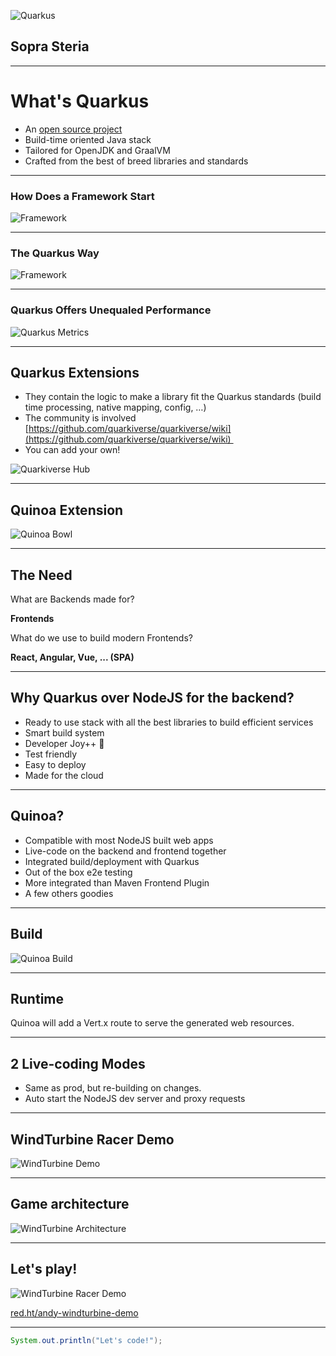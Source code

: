 ![Quarkus](assets/worldtour.png)
## Sopra Steria

---
# What's Quarkus

-  &shy;<!-- .element: class="fragment" -->An [open source project](https://quarkus.io/community/)
-  &shy;<!-- .element: class="fragment" -->Build-time oriented Java stack
-  &shy;<!-- .element: class="fragment" -->Tailored for OpenJDK and GraalVM
- &shy;<!-- .element: class="fragment" -->Crafted from the best of breed libraries and standards

---

### How Does a Framework Start
![Framework](assets/framework-start.png)

---
### The Quarkus Way
![Framework](assets/quarkus-start.png)

---
### Quarkus Offers Unequaled Performance
![Quarkus Metrics](assets/quarkus-metrics.png)

---
## Quarkus Extensions

- &shy;<!-- .element: class="fragment" -->They contain the logic to make a library fit the Quarkus standards (build time processing, native mapping, config, …) 
- &shy;<!-- .element: class="fragment" -->The community is involved [https://github.com/quarkiverse/quarkiverse/wiki](https://github.com/quarkiverse/quarkiverse/wiki)  
- &shy;<!-- .element: class="fragment" -->You can add your own! 

![Quarkiverse Hub](assets/quarkiverse-hub.png)  <!-- .element height="40%" width="40%" class="fragment"  -->


---
## Quinoa Extension

![Quinoa Bowl](assets/quinoa-bowl.jpeg)


---

## The Need

What are Backends made for?

&shy;<!-- .element: class="fragment" -->**Frontends** 

&shy;<!-- .element: class="fragment" -->What do we use to build modern Frontends?

&shy;<!-- .element: class="fragment" -->**React, Angular, Vue, ... (SPA)**

---

## Why Quarkus over NodeJS for the backend?

- Ready to use stack with all the best libraries to build efficient services <!-- .element: class="fragment" data-fragment-index="1" -->
- Smart build system <!-- .element: class="fragment" data-fragment-index="2" -->
- Developer Joy++ 🤙 <!-- .element: class="fragment" data-fragment-index="3" -->
- Test friendly <!-- .element: class="fragment" data-fragment-index="4" -->
- Easy to deploy <!-- .element: class="fragment" data-fragment-index="5" -->
- Made for the cloud <!-- .element: class="fragment" data-fragment-index="6" -->

---
## Quinoa?

- Compatible with most NodeJS built web apps <!-- .element: class="fragment" data-fragment-index="1" -->
- Live-code on the backend and frontend together <!-- .element: class="fragment" data-fragment-index="2" -->
- Integrated build/deployment with Quarkus <!-- .element: class="fragment" data-fragment-index="3" -->
- Out of the box e2e testing <!-- .element: class="fragment" data-fragment-index="4" -->
- More integrated than Maven Frontend Plugin  <!-- .element: class="fragment" data-fragment-index="5" -->
- A few others goodies <!-- .element: class="fragment" data-fragment-index="6" -->

---
## Build

![Quinoa Build](assets/quinoa-build.png)

---
## Runtime

Quinoa will add a Vert.x route to serve the generated web resources.

---
## 2 Live-coding Modes
 
- Same as prod, but re-building on changes.
- Auto start the NodeJS dev server and proxy requests

---

## WindTurbine Racer Demo

![WindTurbine Demo](assets/windturbine-demo.png)
<!-- https://excalidraw.com/#json=tP1nvvcjKaAyDXor8_ROZ,-yS4gmVSj30zZM0hzrzG7g -->

---

## Game architecture

![WindTurbine Architecture](assets/windturbine-archi.png)
<!-- https://excalidraw.com/#json=luBRFxFWYqjnTP0jhKVsk,Q4BPCJV10ItswMlSio13oQ -->

---

## Let's play!
![WindTurbine Racer Demo](assets/qr-windturbine.png)  <!-- .element height="40%" width="40%" -->

[red.ht/andy-windturbine-demo](https://red.ht/andy-windturbine-demo)

---


```java
System.out.println("Let's code!");
```

